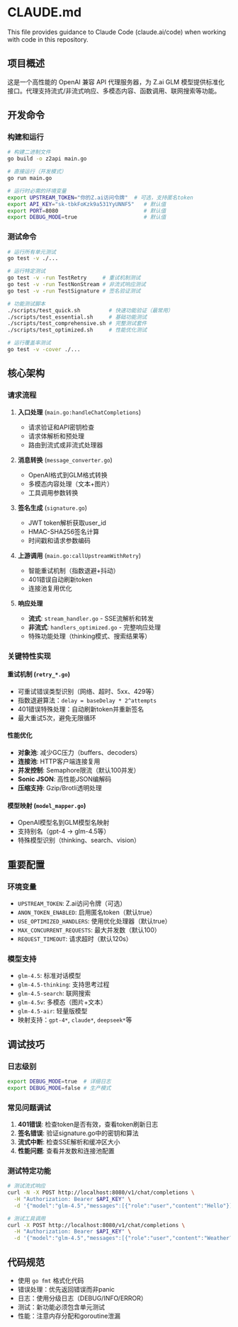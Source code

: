 # CLAUDE.md

This file provides guidance to Claude Code (claude.ai/code) when working with code in this repository.

## 项目概述

这是一个高性能的 OpenAI 兼容 API 代理服务器，为 Z.ai GLM 模型提供标准化接口。代理支持流式/非流式响应、多模态内容、函数调用、联网搜索等功能。

## 开发命令

### 构建和运行
```bash
# 构建二进制文件
go build -o z2api main.go

# 直接运行（开发模式）
go run main.go

# 运行时必需的环境变量
export UPSTREAM_TOKEN="你的Z.ai访问令牌"  # 可选，支持匿名token
export API_KEY="sk-tbkFoKzk9a531YyUNNF5"   # 默认值
export PORT=8080                           # 默认值
export DEBUG_MODE=true                     # 默认值
```

### 测试命令
```bash
# 运行所有单元测试
go test -v ./...

# 运行特定测试
go test -v -run TestRetry     # 重试机制测试
go test -v -run TestNonStream # 非流式响应测试
go test -v -run TestSignature # 签名验证测试

# 功能测试脚本
./scripts/test_quick.sh         # 快速功能验证（最常用）
./scripts/test_essential.sh     # 基础功能测试
./scripts/test_comprehensive.sh # 完整测试套件
./scripts/test_optimized.sh     # 性能优化测试

# 运行覆盖率测试
go test -v -cover ./...
```

## 核心架构

### 请求流程
1. **入口处理** (`main.go:handleChatCompletions`)
   - 请求验证和API密钥检查
   - 请求体解析和预处理
   - 路由到流式或非流式处理器

2. **消息转换** (`message_converter.go`)
   - OpenAI格式到GLM格式转换
   - 多模态内容处理（文本+图片）
   - 工具调用参数转换

3. **签名生成** (`signature.go`)
   - JWT token解析获取user_id
   - HMAC-SHA256签名计算
   - 时间戳和请求参数编码

4. **上游调用** (`main.go:callUpstreamWithRetry`)
   - 智能重试机制（指数退避+抖动）
   - 401错误自动刷新token
   - 连接池复用优化

5. **响应处理**
   - **流式**: `stream_handler.go` - SSE流解析和转发
   - **非流式**: `handlers_optimized.go` - 完整响应处理
   - 特殊功能处理（thinking模式、搜索结果等）

### 关键特性实现

#### 重试机制 (`retry_*.go`)
- 可重试错误类型识别（网络、超时、5xx、429等）
- 指数退避算法：`delay = baseDelay * 2^attempts`
- 401错误特殊处理：自动刷新token并重新签名
- 最大重试5次，避免无限循环

#### 性能优化
- **对象池**: 减少GC压力（buffers、decoders）
- **连接池**: HTTP客户端连接复用
- **并发控制**: Semaphore限流（默认100并发）
- **Sonic JSON**: 高性能JSON编解码
- **压缩支持**: Gzip/Brotli透明处理

#### 模型映射 (`model_mapper.go`)
- OpenAI模型名到GLM模型名映射
- 支持别名（gpt-4 → glm-4.5等）
- 特殊模型识别（thinking、search、vision）

## 重要配置

### 环境变量
- `UPSTREAM_TOKEN`: Z.ai访问令牌（可选）
- `ANON_TOKEN_ENABLED`: 启用匿名token（默认true）
- `USE_OPTIMIZED_HANDLERS`: 使用优化处理器（默认true）
- `MAX_CONCURRENT_REQUESTS`: 最大并发数（默认100）
- `REQUEST_TIMEOUT`: 请求超时（默认120s）

### 模型支持
- `glm-4.5`: 标准对话模型
- `glm-4.5-thinking`: 支持思考过程
- `glm-4.5-search`: 联网搜索
- `glm-4.5v`: 多模态（图片+文本）
- `glm-4.5-air`: 轻量版模型
- 映射支持：`gpt-4*`, `claude*`, `deepseek*`等

## 调试技巧

### 日志级别
```bash
export DEBUG_MODE=true  # 详细日志
export DEBUG_MODE=false # 生产模式
```

### 常见问题调试
1. **401错误**: 检查token是否有效，查看token刷新日志
2. **签名错误**: 验证signature.go中的密钥和算法
3. **流式中断**: 检查SSE解析和缓冲区大小
4. **性能问题**: 查看并发数和连接池配置

### 测试特定功能
```bash
# 测试流式响应
curl -N -X POST http://localhost:8080/v1/chat/completions \
  -H "Authorization: Bearer $API_KEY" \
  -d '{"model":"glm-4.5","messages":[{"role":"user","content":"Hello"}],"stream":true}'

# 测试工具调用
curl -X POST http://localhost:8080/v1/chat/completions \
  -H "Authorization: Bearer $API_KEY" \
  -d '{"model":"glm-4.5","messages":[{"role":"user","content":"Weather?"}],"tools":[...]}'
```

## 代码规范

- 使用 `go fmt` 格式化代码
- 错误处理：优先返回错误而非panic
- 日志：使用分级日志（DEBUG/INFO/ERROR）
- 测试：新功能必须包含单元测试
- 性能：注意内存分配和goroutine泄漏
